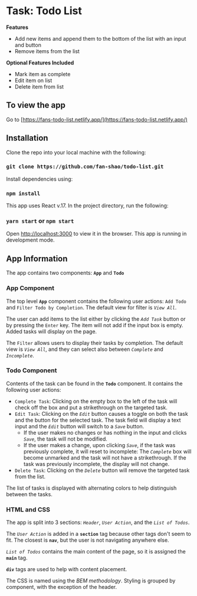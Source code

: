 # Task: Todo List

**Features**

- Add new items and append them to the bottom of the list with an input and button
- Remove items from the list

**Optional Features Included**

- Mark item as complete
- Edit item on list
- Delete item from list

## To view the app

Go to [https://fans-todo-list.netlify.app/](https://fans-todo-list.netlify.app/)

## Installation

Clone the repo into your local machine with the following:

### `git clone https://github.com/fan-shao/todo-list.git`

Install dependencies using:

### `npm install`

This app uses React v.17. In the project directory, run the following:

### `yarn start` or `npm start`

Open [http://localhost:3000](http://localhost:3000) to view it in the browser. This app is running in development mode.

## App Information

The app contains two components: **`App`** and **`Todo`**

### App Component

The top level **`App`** component contains the following user actions: `Add Todo` and `Filter Todo by Completion`. The default view for filter is _`View All`_.

The user can add items to the list either by clicking the _`Add Task`_ button or by pressing the `Enter` key. The item will not add if the input box is empty. Added tasks will display on the page.

The `Filter` allows users to display their tasks by completion. The default view is _`View All`_, and they can select also between _`Complete`_ and _`Incomplete`_.

### Todo Component

Contents of the task can be found in the **`Todo`** component. It contains the following user actions:

- `Complete Task`: Clicking on the empty box to the left of the task will check off the box and put a strikethrough on the targeted task.
- `Edit Task`: Clicking on the _`Edit`_ button causes a toggle on both the task and the button for the selected task. The task field will display a text input and the _`Edit`_ button will switch to a _`Save`_ button.
  - If the user makes no changes or has nothing in the input and clicks _`Save`_, the task will not be modified.
  - If the user makes a change, upon clicking _`Save`_, if the task was previously complete, it will reset to incomplete: The _`Complete`_ box will become unmarked and the task will not have a strikethrough. If the task was previously incomplete, the display will not change.
- `Delete Task`: Clicking on the _`Delete`_ button will remove the targeted task from the list.

The list of tasks is displayed with alternating colors to help distinguish between the tasks.

### HTML and CSS

The app is split into 3 sections: _`Header`_, _`User Action`_, and the _`List of Todos`_.

The _`User Action`_ is added in a **`section`** tag because other tags don't seem to fit. The closest is **`nav`**, but the user is not navigating anywhere else.

_`List of Todos`_ contains the main content of the page, so it is assigned the **`main`** tag.

**`div`** tags are used to help with content placement.

The CSS is named using the _BEM methodology_. Styling is grouped by component, with the exception of the header.
